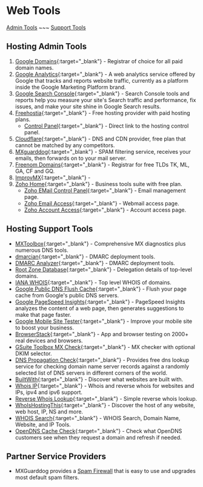 # Web Tools

[Admin Tools](#hosting-admin-tools) ~~~ [Support Tools](#hosting-support-tools)

## Hosting Admin Tools

1. [Google Domains](https://domains.google.com/registrar/){:target="_blank"} -
Registrar of choice for all paid domain names.
2. [Google Analytics](https://analytics.google.com/analytics/web/){:target="_blank"} -
A web analytics service offered by Google that tracks and reports website traffic, currently as a platform inside the Google Marketing Platform brand.
3. [Google Search Console](https://search.google.com/search-console){:target="_blank"} -
Search Console tools and reports help you measure your site's Search traffic and performance, fix issues, and make your site shine in Google Search results.
2. [Freehostia](https://www.freehostia.com/login/){:target="_blank"} -
Free hosting provider with paid hosting plans.
    - [Control Panel](https://cp.freehostia.com/){:target="_blank"} -
    Direct link to the hosting control panel.
3. [Cloudflare](https://dash.cloudflare.com/){:target="_blank"} -
DNS and CDN provider, free plan that cannot be matched by any competitors.
4. [MXguarddog](https://mxguarddog.com/dc.dashboard/){:target="_blank"} -
SPAM filtering service, receives your emails, then forwards on to your mail server.
5. [Freenom Domains](https://www.freenom.com/){:target="_blank"} -
Registrar for free TLDs TK, ML, GA, CF and GQ.
6. [ImprovMX](https://app.improvmx.com/login){:target="_blank"} -
6. [Zoho Home](https://home.zoho.com/home){:target="_blank"} -
Business tools suite with free plan.
    - [Zoho EMail Control Panel](https://mailadmin.zoho.com/){:target="_blank"} -
    Email management page.
    - [Zoho Email Access](https://mail.zoho.com/){:target="_blank"} -
    Webmail access page.
    - [Zoho Account Access](https://accounts.zoho.com/){:target="_blank"} -
    Account access page.

## Hosting Support Tools

- [MXToolbox](https://mxtoolbox.com/Public/Login.aspx){:target="_blank"} -
Comprehensive MX diagnostics plus numerous DNS tools.
- [dmarcian](https://dmarcian.com/){:target="_blank"} -
DMARC deployment tools.
- [DMARC Analyzer](https://app.dmarcanalyzer.com/){:target="_blank"} -
DMARC deployment tools.
- [Root Zone Database](https://www.iana.org/domains/root/db){:target="_blank"} -
Delegation details of top-level domains.
- [IANA WHOIS](https://www.iana.org/whois){:target="_blank"} -
Top level WHOIS of domains.
- [Google Public DNS Flush Cache](https://google-public-dns.appspot.com/cache){:target="_blank"} -
Flush your page cache from Google's public DNS servers.
- [Google PageSpeed Insights](https://developers.google.com/speed/pagespeed/insights/){:target="_blank"} -
PageSpeed Insights analyzes the content of a web page, then generates suggestions to make that page faster.
- [Google Mobile Site Tester](https://www.thinkwithgoogle.com/feature/testmysite/){:target="_blank"} -
Improve your mobile site to boost your business.
- [BrowserStack](https://www.browserstack.com/accounts/profile){:target="_blank"} -
App and browser testing on 2000+ real devices and browsers.
- [GSuite Toolbox MX Check](https://toolbox.googleapps.com/apps/checkmx/){:target="_blank"} -
MX checker with optional DKIM selector.
- [DNS Propagation Check](https://dnsmap.io/){:target="_blank"} -
Provides free dns lookup service for checking domain name server records against a randomly selected
list of DNS servers in different corners of the world.
- [BuiltWith](https://builtwith.com/){:target="_blank"} -
Discover what websites are built with.
- [Whois IP](https://myip.ms/){:target="_blank"} -
Whois and reverse whois for websites and IPs, ipv4 and ipv6 support.
- [Reverse Whois Lookup](https://viewdns.info/reversewhois/){:target="_blank"} -
Simple reverse whois lookup.
- [WhoIsHostingThis](https://www.whoishostingthis.com/){:target="_blank"} -
Discover the host of any website, web host, IP, NS and more.
- [WHOIS Search](https://who.is/){:target="_blank"} -
WHOIS Search, Domain Name, Website, and IP Tools.
- [OpenDNS Cache Check](https://cachecheck.opendns.com/){:target="_blank"} -
Check what OpenDNS customers see when they request a domain and refresh if needed.

## Partner Service Providers
- MXGuarddog provides a <a href="http://mxguarddog.com/firewall/">Spam Firewall</a> that is easy to use and upgrades most default spam filters.
